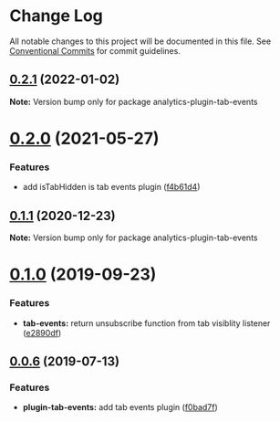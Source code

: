 # Change Log

All notable changes to this project will be documented in this file.
See [Conventional Commits](https://conventionalcommits.org) for commit guidelines.

## [0.2.1](https://github.com/DavidWells/analytics/compare/analytics-plugin-tab-events@0.2.0...analytics-plugin-tab-events@0.2.1) (2022-01-02)

**Note:** Version bump only for package analytics-plugin-tab-events





# [0.2.0](https://github.com/DavidWells/analytics/compare/analytics-plugin-tab-events@0.1.1...analytics-plugin-tab-events@0.2.0) (2021-05-27)


### Features

* add isTabHidden is tab events plugin ([f4b61d4](https://github.com/DavidWells/analytics/commit/f4b61d4))





## [0.1.1](https://github.com/DavidWells/analytics/compare/analytics-plugin-tab-events@0.1.0...analytics-plugin-tab-events@0.1.1) (2020-12-23)

**Note:** Version bump only for package analytics-plugin-tab-events





# [0.1.0](https://github.com/DavidWells/analytics/compare/analytics-plugin-tab-events@0.0.6...analytics-plugin-tab-events@0.1.0) (2019-09-23)


### Features

* **tab-events:** return unsubscribe function from tab visiblity listener ([e2890df](https://github.com/DavidWells/analytics/commit/e2890df))





## [0.0.6](https://github.com/DavidWells/analytics/compare/analytics-plugin-tab-events@0.0.6...analytics-plugin-tab-events@0.0.6) (2019-07-13)


### Features

* **plugin-tab-events:** add tab events plugin ([f0bad7f](https://github.com/DavidWells/analytics/commit/f0bad7f))
